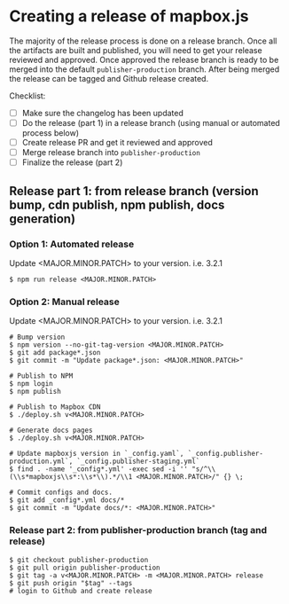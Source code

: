 # Creating a release of mapbox.js

The majority of the release process is done on a release branch. Once all the artifacts are built and published, you will need to get your release reviewed and approved. Once approved the release branch is ready to be merged into the default `publisher-production` branch. After being merged the release can be tagged and Github release created.

Checklist:
- [ ] Make sure the changelog has been updated
- [ ] Do the release (part 1) in a release branch (using manual or automated process below)
- [ ] Create release PR and get it reviewed and approved
- [ ] Merge release branch into `publisher-production`
- [ ] Finalize the release (part 2)

## Release part 1: from release branch (version bump, cdn publish, npm publish, docs generation)

### Option 1: Automated release
Update <MAJOR.MINOR.PATCH> to your version. i.e. 3.2.1

```terminal
$ npm run release <MAJOR.MINOR.PATCH>
```

### Option 2: Manual release

Update <MAJOR.MINOR.PATCH> to your version. i.e. 3.2.1

```terminal
# Bump version
$ npm version --no-git-tag-version <MAJOR.MINOR.PATCH>
$ git add package*.json
$ git commit -m "Update package*.json: <MAJOR.MINOR.PATCH>"

# Publish to NPM
$ npm login
$ npm publish

# Publish to Mapbox CDN
$ ./deploy.sh v<MAJOR.MINOR.PATCH>

# Generate docs pages
$ ./deploy.sh v<MAJOR.MINOR.PATCH>

# Update mapboxjs version in `_config.yaml`, `_config.publisher-production.yml`, `_config.publisher-staging.yml`
$ find . -name '_config*.yml' -exec sed -i '' "s/^\\(\\s*mapboxjs\\s*:\\s*\\).*/\\1 <MAJOR.MINOR.PATCH>/" {} \;

# Commit configs and docs.
$ git add _config*.yml docs/*
$ git commit -m "Update docs/*: <MAJOR.MINOR.PATCH>"
```

### Release part 2: from publisher-production branch (tag and release)

```terminal
$ git checkout publisher-production
$ git pull origin publisher-production
$ git tag -a v<MAJOR.MINOR.PATCH> -m <MAJOR.MINOR.PATCH> release
$ git push origin "$tag" --tags
# login to Github and create release
```